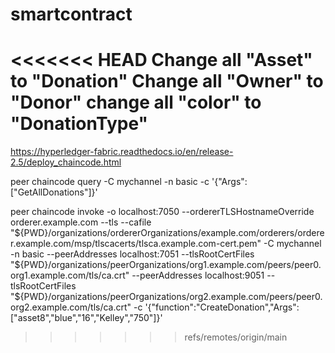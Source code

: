 # smartcontract
<<<<<<< HEAD
Change all "Asset" to "Donation"
Change all "Owner" to "Donor"
change all "color" to "DonationType"
=======
https://hyperledger-fabric.readthedocs.io/en/release-2.5/deploy_chaincode.html

peer chaincode query -C mychannel -n basic -c '{"Args":["GetAllDonations"]}'

peer chaincode invoke -o localhost:7050 --ordererTLSHostnameOverride orderer.example.com --tls --cafile "${PWD}/organizations/ordererOrganizations/example.com/orderers/orderer.example.com/msp/tlscacerts/tlsca.example.com-cert.pem" -C mychannel -n basic --peerAddresses localhost:7051 --tlsRootCertFiles "${PWD}/organizations/peerOrganizations/org1.example.com/peers/peer0.org1.example.com/tls/ca.crt" --peerAddresses localhost:9051 --tlsRootCertFiles "${PWD}/organizations/peerOrganizations/org2.example.com/peers/peer0.org2.example.com/tls/ca.crt" -c '{"function":"CreateDonation","Args":["asset8","blue","16","Kelley","750"]}'

>>>>>>> refs/remotes/origin/main

